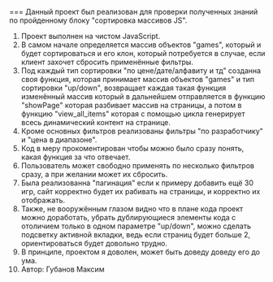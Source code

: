 ===
Данный проект был реализован для проверки полученных знаний по пройденному блоку "сортировка массивов JS".
1. Проект выполнен на чистом JavaScript.
2. В самом начале определяется массив объектов "games", который и будет сортироваться и его клон, который потребуется в случае, если клиент захочет сбросить применённые фильтры.
3. Под каждый тип сортировки "по цене/дате/алфавиту и тд" созданна своя функция, которая принимает массив объектов "games" и тип сортировки "up/down", возвращает каждая такая функция изменённый массив который в дальнейшем отправляется в функцию "showPage" которая разбивает массив на страницы, а потом в функцию "view_all_items" которая с помощью цикла генерирует всесь динамический контент на странице.
4. Кроме основных фильтров реализованы фильтры "по разработчику" и "цена в диапазоне".
5. Код в меру прокоментирован чтобы можно было сразу понять, какая функция за что отвечает.
6. Пользователь может свободно применять по несколько фильтров сразу, а при желании может их сбросить.
7. Была реализованна "пагинация" если к примеру добавить ещё 30 игр, сайт корректно будет их рабивать на страницы, и корректно их отображать.
8. Также, не вооружённым глазом видно что в плане кода проект можно доработать, убрать дублирующиеся элементы кода с отоличием только в одном параметре "up/down", можно сделать подсветку активной вкладки, ведь если страниц будет больше 2, ориентироваться будет довольно трудно.
9. В принципе, проектом я доволен, может быть доведу доведу его до ума.
10. Автор: Губанов Максим